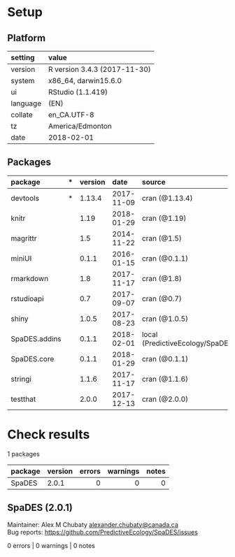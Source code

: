 # Setup

## Platform

|setting  |value                        |
|:--------|:----------------------------|
|version  |R version 3.4.3 (2017-11-30) |
|system   |x86_64, darwin15.6.0         |
|ui       |RStudio (1.1.419)            |
|language |(EN)                         |
|collate  |en_CA.UTF-8                  |
|tz       |America/Edmonton             |
|date     |2018-02-01                   |

## Packages

|package       |*  |version |date       |source                                     |
|:-------------|:--|:-------|:----------|:------------------------------------------|
|devtools      |*  |1.13.4  |2017-11-09 |cran (@1.13.4)                             |
|knitr         |   |1.19    |2018-01-29 |cran (@1.19)                               |
|magrittr      |   |1.5     |2014-11-22 |cran (@1.5)                                |
|miniUI        |   |0.1.1   |2016-01-15 |cran (@0.1.1)                              |
|rmarkdown     |   |1.8     |2017-11-17 |cran (@1.8)                                |
|rstudioapi    |   |0.7     |2017-09-07 |cran (@0.7)                                |
|shiny         |   |1.0.5   |2017-08-23 |cran (@1.0.5)                              |
|SpaDES.addins |   |0.1.1   |2018-02-01 |local (PredictiveEcology/SpaDES.addins@NA) |
|SpaDES.core   |   |0.1.1   |2018-01-29 |cran (@0.1.1)                              |
|stringi       |   |1.1.6   |2017-11-17 |cran (@1.1.6)                              |
|testthat      |   |2.0.0   |2017-12-13 |cran (@2.0.0)                              |

# Check results

1 packages

|package |version | errors| warnings| notes|
|:-------|:-------|------:|--------:|-----:|
|SpaDES  |2.0.1   |      0|        0|     0|

## SpaDES (2.0.1)
Maintainer: Alex M Chubaty <alexander.chubaty@canada.ca>  
Bug reports: https://github.com/PredictiveEcology/SpaDES/issues

0 errors | 0 warnings | 0 notes

